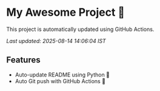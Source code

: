 # My Awesome Project 🚀

This project is automatically updated using GitHub Actions.

_Last updated: 2025-08-14 14:06:04 IST_

## Features
- Auto-update README using Python 🐍
- Auto Git push with GitHub Actions 🤖
